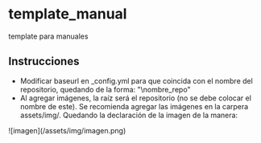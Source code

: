 # template\_manual
template para manuales

## Instrucciones
* Modificar baseurl en \_config.yml para que coincida con el nombre del repositorio, quedando de la forma:
"\nombre\_repo"
* Al agregar imágenes, la raíz será el repositorio (no se debe colocar el nombre de este). Se recomienda agregar las imágenes en la carpera assets/img/. Quedando la declaración de la imagen de la manera:

\![imagen]\(/assets/img/imagen.png\)
